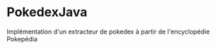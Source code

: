 PokedexJava
===========

Implémentation d'un extracteur de pokedex à partir de l'encyclopédie Pokepédia